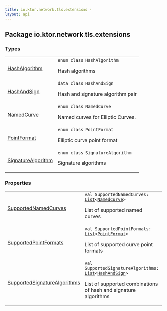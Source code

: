 ```yaml
---
title: io.ktor.network.tls.extensions - 
layout: api
---
```




## Package io.ktor.network.tls.extensions

### Types

<table class="api-docs-table">
<tbody>
<tr>
<td markdown="1">

<a href="-hash-algorithm/index.html">HashAlgorithm</a>


</td>
<td markdown="1">
<div class="signature"><code><span class="keyword">enum</span> <span class="keyword">class </span><span class="identifier">HashAlgorithm</span></code></div>

Hash algorithms


</td>
</tr>
<tr>
<td markdown="1">

<a href="-hash-and-sign/index.html">HashAndSign</a>


</td>
<td markdown="1">
<div class="signature"><code><span class="keyword">data</span> <span class="keyword">class </span><span class="identifier">HashAndSign</span></code></div>

Hash and signature algorithm pair


</td>
</tr>
<tr>
<td markdown="1">

<a href="-named-curve/index.html">NamedCurve</a>


</td>
<td markdown="1">
<div class="signature"><code><span class="keyword">enum</span> <span class="keyword">class </span><span class="identifier">NamedCurve</span></code></div>

Named curves for Elliptic Curves.


</td>
</tr>
<tr>
<td markdown="1">

<a href="-point-format/index.html">PointFormat</a>


</td>
<td markdown="1">
<div class="signature"><code><span class="keyword">enum</span> <span class="keyword">class </span><span class="identifier">PointFormat</span></code></div>

Elliptic curve point format


</td>
</tr>
<tr>
<td markdown="1">

<a href="-signature-algorithm/index.html">SignatureAlgorithm</a>


</td>
<td markdown="1">
<div class="signature"><code><span class="keyword">enum</span> <span class="keyword">class </span><span class="identifier">SignatureAlgorithm</span></code></div>

Signature algorithms


</td>
</tr>
</tbody>
</table>

### Properties

<table class="api-docs-table">
<tbody>
<tr>
<td markdown="1">

<a href="-supported-named-curves.html">SupportedNamedCurves</a>


</td>
<td markdown="1">
<div class="signature"><code><span class="keyword">val </span><span class="identifier">SupportedNamedCurves</span><span class="symbol">: </span><a href="https://kotlinlang.org/api/latest/jvm/stdlib/kotlin.collections/-list/index.html"><span class="identifier">List</span></a><span class="symbol">&lt;</span><a href="-named-curve/index.html"><span class="identifier">NamedCurve</span></a><span class="symbol">&gt;</span></code></div>

List of supported named curves


</td>
</tr>
<tr>
<td markdown="1">

<a href="-supported-point-formats.html">SupportedPointFormats</a>


</td>
<td markdown="1">
<div class="signature"><code><span class="keyword">val </span><span class="identifier">SupportedPointFormats</span><span class="symbol">: </span><a href="https://kotlinlang.org/api/latest/jvm/stdlib/kotlin.collections/-list/index.html"><span class="identifier">List</span></a><span class="symbol">&lt;</span><a href="-point-format/index.html"><span class="identifier">PointFormat</span></a><span class="symbol">&gt;</span></code></div>

List of supported curve point formats


</td>
</tr>
<tr>
<td markdown="1">

<a href="-supported-signature-algorithms.html">SupportedSignatureAlgorithms</a>


</td>
<td markdown="1">
<div class="signature"><code><span class="keyword">val </span><span class="identifier">SupportedSignatureAlgorithms</span><span class="symbol">: </span><a href="https://kotlinlang.org/api/latest/jvm/stdlib/kotlin.collections/-list/index.html"><span class="identifier">List</span></a><span class="symbol">&lt;</span><a href="-hash-and-sign/index.html"><span class="identifier">HashAndSign</span></a><span class="symbol">&gt;</span></code></div>

List of supported combinations of hash and signature algorithms


</td>
</tr>
</tbody>
</table>
